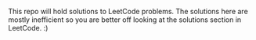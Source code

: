 This repo will hold solutions to LeetCode problems. The solutions here are mostly inefficient so you are better off looking at the solutions section in LeetCode. :)
